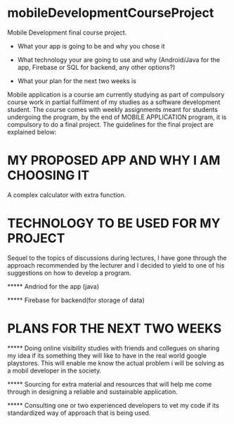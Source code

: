 # mobileDevelopmentCourseProject
Mobile Development final course project.

- What your app is going to be and why you chose it

- What technology your are going to use and why (Android/Java for the app, Firebase or SQL for backend, any other options?)

- What your plan for the next two weeks is

Mobile application is a course am currently studying as part of compulsory course work in partial fulfilment of my studies as a software development student. The course comes with weekly assignments meant for students undergoing the program, by the end of MOBILE APPLICATION program, it is compulsory to do a final project. The guidelines for the final project are explained below:

# MY PROPOSED APP AND WHY I AM CHOOSING IT

A complex calculator with extra function.

# TECHNOLOGY TO BE USED FOR MY PROJECT

Sequel to the topics of discussions during lectures, I have gone through the approach recommended by the lecturer and I decided to yield to one of his suggestions on how to develop a program.

***** Andriod for the app (java)

***** Firebase for backend(for storage of data)

# PLANS FOR THE NEXT TWO WEEKS

***** Doing online visibility studies with friends and collegues on sharing my idea if its something they will like to have in the real world google playstores. This will enable me know the actual problem i will be solving as a mobil developer in the society.

***** Sourcing for extra material and resources that will help me come through in designing a reliable and sustainable application.

***** Consulting one or two experienced developers to vet my code if its standardized way of approach that is being used.


